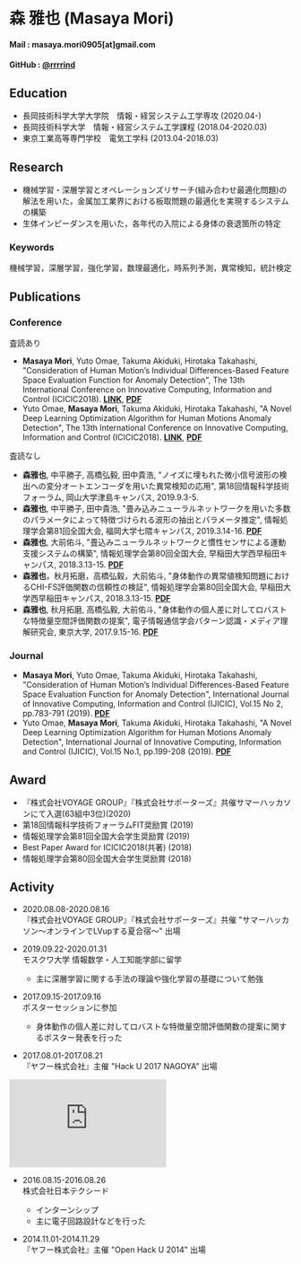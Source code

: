 # 森 雅也 (Masaya Mori)

#### Mail : masaya.mori0905[at]gmail.com
#### GitHub : [@rrrrind](https://github.com/rrrrind) 

## Education
- 長岡技術科学大学大学院　情報・経営システム工学専攻 (2020.04-)
- 長岡技術科学大学　情報・経営システム工学課程 (2018.04-2020.03)
- 東京工業高等専門学校　電気工学科 (2013.04-2018.03)

## Research
- 機械学習・深層学習とオペレーションズリサーチ(組み合わせ最適化問題)の解法を用いた，金属加工業界における板取問題の最適化を実現するシステムの構築
- 生体インピーダンスを用いた，各年代の入院による身体の衰退箇所の特定

### Keywords
機械学習，深層学習，強化学習，数理最適化，時系列予測，異常検知，統計検定

## Publications
### Conference
査読あり
- **Masaya Mori**, Yuto Omae, Takuma Akiduki, Hirotaka Takahashi, "Consideration of Human Motion’s Individual Differences-Based Feature Space Evaluation Function for Anomaly Detection", The 13th International Conference on Innovative Computing, Information and Control (ICICIC2018). **[LINK](http://www.icicconference.org/icicic2018/)**, **[PDF](https://doi.org/10.24507/ijicic.15.02.783)**
- Yuto Omae, **Masaya Mori**, Takuma Akiduki, Hirotaka Takahashi, "A Novel Deep Learning Optimization Algorithm for Human Motions Anomaly Detection", The 13th International Conference on Innovative Computing, Information and Control (ICICIC2018). **[LINK](http://www.icicconference.org/icicic2018/)**, **[PDF](https://doi.org/10.24507/ijicic.15.01.199)**

査読なし
- **森雅也**, 中平勝子, 高橋弘毅, 田中貴浩, "ノイズに埋もれた微小信号波形の検出への変分オートエンコーダを用いた異常検知の応用", 第18回情報科学技術フォーラム, 岡山大学津島キャンパス, 2019.9.3-5.
- **森雅也**, 中平勝子, 田中貴浩, "畳み込みニューラルネットワークを用いた多数のパラメータによって特徴づけられる波形の抽出とパラメータ推定", 情報処理学会第81回全国大会, 福岡大学七隈キャンパス, 2019.3.14-16. **[PDF](https://ipsj.ixsq.nii.ac.jp/ej/?action=repository_uri&item_id=196366&file_id=1&file_no=1)**
- **森雅也**, 大前佑斗, "畳込みニューラルネットワークと慣性センサによる運動支援システムの構築", 情報処理学会第80回全国大会, 早稲田大学西早稲田キャンパス, 2018.3.13-15. **[PDF](https://ipsj.ixsq.nii.ac.jp/ej/?action=repository_uri&item_id=187978&file_id=1&file_no=1)**
- **森雅也**，秋月拓磨，高橋弘毅，大前佑斗, "身体動作の異常値検知問題におけるCHI-FS評価関数の信頼性の検証", 情報処理学会第80回全国大会, 早稲田大学西早稲田キャンパス, 2018.3.13-15. **[PDF](https://ipsj.ixsq.nii.ac.jp/ej/?action=repository_uri&item_id=187974&file_id=1&file_no=1)**
- **森雅也**, 秋月拓磨, 高橋弘毅, 大前佑斗, "身体動作の個人差に対してロバストな特徴量空間評価関数の提案", 電子情報通信学会パターン認識・メディア理解研究会, 東京大学, 2017.9.15-16. **[PDF](https://ipsj.ixsq.nii.ac.jp/ej/index.php?active_action=repository_view_main_item_detail&page_id=13&block_id=8&item_id=183420&item_no=1)**

### Journal
- **Masaya Mori**, Yuto Omae, Takuma Akiduki, Hirotaka Takahashi, "Consideration of Human Motion’s Individual Differences-Based Feature Space Evaluation Function for Anomaly Detection", International Journal of Innovative Computing, Information and Control (IJICIC), Vol.15 No 2, pp.783-791 (2019). **[PDF](https://doi.org/10.24507/ijicic.15.02.783)**
- Yuto Omae, **Masaya Mori**, Takuma Akiduki, Hirotaka Takahashi, "A Novel Deep Learning Optimization Algorithm for Human Motions Anomaly Detection", International Journal of Innovative Computing, Information and Control (IJICIC), Vol.15 No.1, pp.199-208 (2019). **[PDF](https://doi.org/10.24507/ijicic.15.01.199)**

## Award
- 『株式会社VOYAGE GROUP』『株式会社サポーターズ』共催サマーハッカソンにて入選(63組中3位)(2020)  
- 第18回情報科学技術フォーラムFIT奨励賞 (2019)
- 情報処理学会第81回全国大会学生奨励賞 (2019)
- Best Paper Award for ICICIC2018(共著) (2018)
- 情報処理学会第80回全国大会学生奨励賞 (2018)

## Activity
- 2020.08.08-2020.08.16  
『株式会社VOYAGE GROUP』『株式会社サポーターズ』共催 "サマーハッカソン〜オンラインでLVupする夏合宿〜" 出場

- 2019.09.22-2020.01.31  
モスクワ大学 情報数学・人工知能学部に留学
  - 主に深層学習に関する手法の理論や強化学習の基礎について勉強

- 2017.09.15-2017.09.16  
ポスターセッションに参加
  - 身体動作の個人差に対してロバストな特徴量空間評価関数の提案に関するポスター発表を行った

- 2017.08.01-2017.08.21  
『ヤフー株式会社』主催 "Hack U 2017 NAGOYA" 出場
<iframe width="280" height="157" src="https://www.youtube.com/embed/1cfKaH7gLkY?start=3913" frameborder="0" allow="accelerometer; autoplay; encrypted-media; gyroscope; picture-in-picture" allowfullscreen></iframe>

- 2016.08.15-2016.08.26  
株式会社日本テクシード
  - インターンシップ
  - 主に電子回路設計などを行った

- 2014.11.01-2014.11.29  
『ヤフー株式会社』主催 "Open Hack U 2014" 出場
